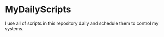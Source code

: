 # MyDailyScripts
I use all of scripts in this repository daily and schedule them to control my systems.
